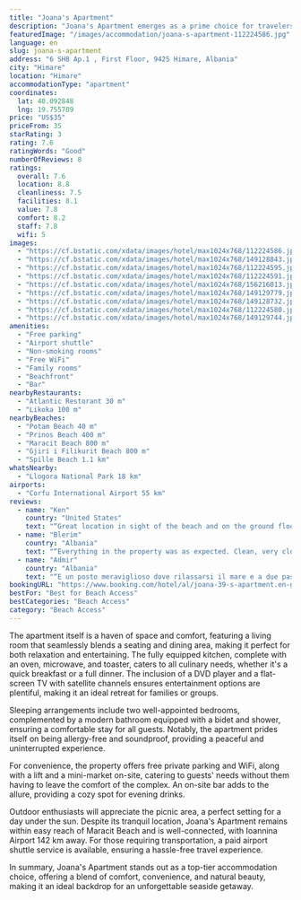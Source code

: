 ```yaml
---
title: "Joana's Apartment"
description: "Joana's Apartment emerges as a prime choice for travelers seeking a serene beachfront escape in Himare, just a stone's throw away from the pristine Potam Beach and a leisurely stroll from Prinos Beach."
featuredImage: "/images/accommodation/joana-s-apartment-112224586.jpg"
language: en
slug: joana-s-apartment
address: "6 SH8 Ap.1 , First Floor, 9425 Himare, Albania"
city: "Himare"
location: "Himare"
accommodationType: "apartment"
coordinates:
  lat: 40.092848
  lng: 19.755709
price: "US$35"
priceFrom: 35
starRating: 3
rating: 7.6
ratingWords: "Good"
numberOfReviews: 8
ratings:
  overall: 7.6
  location: 8.8
  cleanliness: 7.5
  facilities: 8.1
  value: 7.8
  comfort: 8.2
  staff: 7.8
  wifi: 5
images:
  - "https://cf.bstatic.com/xdata/images/hotel/max1024x768/112224586.jpg?k=63f8a65e399e738b0afe059aecad6a3237b590cda3f1fb3ef0a56292cb16b847&o=&hp=1"
  - "https://cf.bstatic.com/xdata/images/hotel/max1024x768/149128843.jpg?k=5f183356eda97658d7a46e86d012e8eb696f1feef2b2addd233aa8b7ad83fb27&o=&hp=1"
  - "https://cf.bstatic.com/xdata/images/hotel/max1024x768/112224595.jpg?k=157c5797c068bcb2d97dc13dbe20ea124e1815cc3796f5abf29464515de780f2&o=&hp=1"
  - "https://cf.bstatic.com/xdata/images/hotel/max1024x768/112224591.jpg?k=35fb1eb39251a2131e441d43200773c8212b9b93e6cd516ed995de140c36b18a&o=&hp=1"
  - "https://cf.bstatic.com/xdata/images/hotel/max1024x768/156216013.jpg?k=5d1b3d2c8087028c526ef2cd987a6e72b99552ee8f95e55a43a0cb42d239fc8d&o=&hp=1"
  - "https://cf.bstatic.com/xdata/images/hotel/max1024x768/149129779.jpg?k=015d31a6338e1f32236b4bf179db2523ed09b43056c2530f9b1285c39d503e6d&o=&hp=1"
  - "https://cf.bstatic.com/xdata/images/hotel/max1024x768/149128732.jpg?k=8b9799ac846111bf5bb5889cc30af3f7974b800ef624f37e2baf96af549ee098&o=&hp=1"
  - "https://cf.bstatic.com/xdata/images/hotel/max1024x768/112224580.jpg?k=c1e63f3808896cc820788d4f4283be75a40f847455675da130eafeb7678acdd9&o=&hp=1"
  - "https://cf.bstatic.com/xdata/images/hotel/max1024x768/149129744.jpg?k=10c2a1f3e987b8600c27d44aef8008cdb65c8fa6757df78ff9da1611fb4dae07&o=&hp=1"
amenities:
  - "Free parking"
  - "Airport shuttle"
  - "Non-smoking rooms"
  - "Free WiFi"
  - "Family rooms"
  - "Beachfront"
  - "Bar"
nearbyRestaurants:
  - "Atlantic Restorant 30 m"
  - "Likoka 100 m"
nearbyBeaches:
  - "Potam Beach 40 m"
  - "Prinos Beach 400 m"
  - "Maracit Beach 800 m"
  - "Gjiri i Filikurit Beach 800 m"
  - "Spille Beach 1.1 km"
whatsNearby:
  - "Llogora National Park 18 km"
airports:
  - "Corfu International Airport 55 km"
reviews:
  - name: "Ken"
    country: "United States"
    text: "“Great location in sight of the beach and on the ground floor with easy access. Atlantic Restaurant is a wonderful restaurant with seafood caught fresh daily by the owner just a few steps from the apartment. Hotel Kolosjani has the best restaurant...”"
  - name: "Blerim"
    country: "Albania"
    text: "“Everything in the property was as expected. Clean, very close to the beach, free parking spot, spacious and comfortable, fully equipped. My kids really enjoyed spending the time there. I would definitely recommend this property. The...”"
  - name: "Admir"
    country: "Albania"
    text: "“E un posto meraviglioso dove rilassarsi il mare e a due passi e l'appartamento è bellissimo”"
bookingURL: "https://www.booking.com/hotel/al/joana-39-s-apartment.en-gb.html?aid=8035640"
bestFor: "Best for Beach Access"
bestCategories: "Beach Access"
category: "Beach Access"
---
```


The apartment itself is a haven of space and comfort, featuring a living room that seamlessly blends a seating and dining area, making it perfect for both relaxation and entertaining. The fully equipped kitchen, complete with an oven, microwave, and toaster, caters to all culinary needs, whether it's a quick breakfast or a full dinner. The inclusion of a DVD player and a flat-screen TV with satellite channels ensures entertainment options are plentiful, making it an ideal retreat for families or groups.

Sleeping arrangements include two well-appointed bedrooms, complemented by a modern bathroom equipped with a bidet and shower, ensuring a comfortable stay for all guests. Notably, the apartment prides itself on being allergy-free and soundproof, providing a peaceful and uninterrupted experience.

For convenience, the property offers free private parking and WiFi, along with a lift and a mini-market on-site, catering to guests' needs without them having to leave the comfort of the complex. An on-site bar adds to the allure, providing a cozy spot for evening drinks.

Outdoor enthusiasts will appreciate the picnic area, a perfect setting for a day under the sun. Despite its tranquil location, Joana's Apartment remains within easy reach of Maracit Beach and is well-connected, with Ioannina Airport 142 km away. For those requiring transportation, a paid airport shuttle service is available, ensuring a hassle-free travel experience.

In summary, Joana's Apartment stands out as a top-tier accommodation choice, offering a blend of comfort, convenience, and natural beauty, making it an ideal backdrop for an unforgettable seaside getaway.